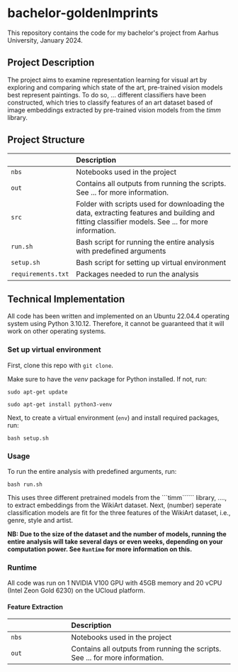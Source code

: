 # bachelor-goldenImprints

This repository contains the code for my bachelor's project from Aarhus University, January 2024.

## Project Description
The project aims to examine representation learning for visual art by exploring and comparing which state of the art, pre-trained vision models best represent paintings. To do so, ... different classifiers have been constructed, which tries to classify features of an art dataset based of image embeddings extracted by pre-trained vision models from the *timm* library. 

## Project Structure

| <div style="width:120px"></div>| Description |
|---------|:-----------|
| ```nbs```  | Notebooks used in the project         |
| ```out``` | Contains all outputs from running the scripts. See ... for more information.|
| ```src```  | Folder with scripts used for downloading the data, extracting features and building and fitting classifier models. See ... for more information.       |
| ```run.sh```    | Bash script for running the entire analysis with predefined arguments  |
| ```setup.sh```  | Bash script for setting up virtual environment |
| ```requirements.txt```  | Packages needed to run the analysis|


## Technical Implementation
All code has been written and implemented on an Ubuntu 22.04.4 operating system using Python 3.10.12. Therefore, it cannot be guaranteed that it will work on other operating systems.

### Set up virtual environment
First, clone this repo with ```git clone```.

Make sure to have the *venv* package for Python installed. If not, run:

```
sudo apt-get update

sudo apt-get install python3-venv
```

Next, to create a virtual environment (```env```) and install required packages, run:

```
bash setup.sh
```

### Usage
To run the entire analysis with predefined arguments, run:

``` 
bash run.sh
```

This uses three different pretrained models from the ```timm`````` library, ...., to extract embeddings from the WikiArt dataset. Next, (number) seperate classification models are fit for the three features of the WikiArt dataset, i.e., genre, style and artist. 

**NB: Due to the size of the dataset and the number of models, running the entire analysis will take several days or even weeks, depending on your computation power. See ```Runtime``` for more information on this.** 

### Runtime
All code was run on 1 NVIDIA V100 GPU with 45GB memory and 20 vCPU (Intel Zeon Gold 6230) on the UCloud platform.

#### Feature Extraction

| <div style="width:120px"></div>|  Description |
|---------|:-----------|
| ```nbs```  | Notebooks used in the project         |
| ```out``` | Contains all outputs from running the scripts. See ... for more information.|


